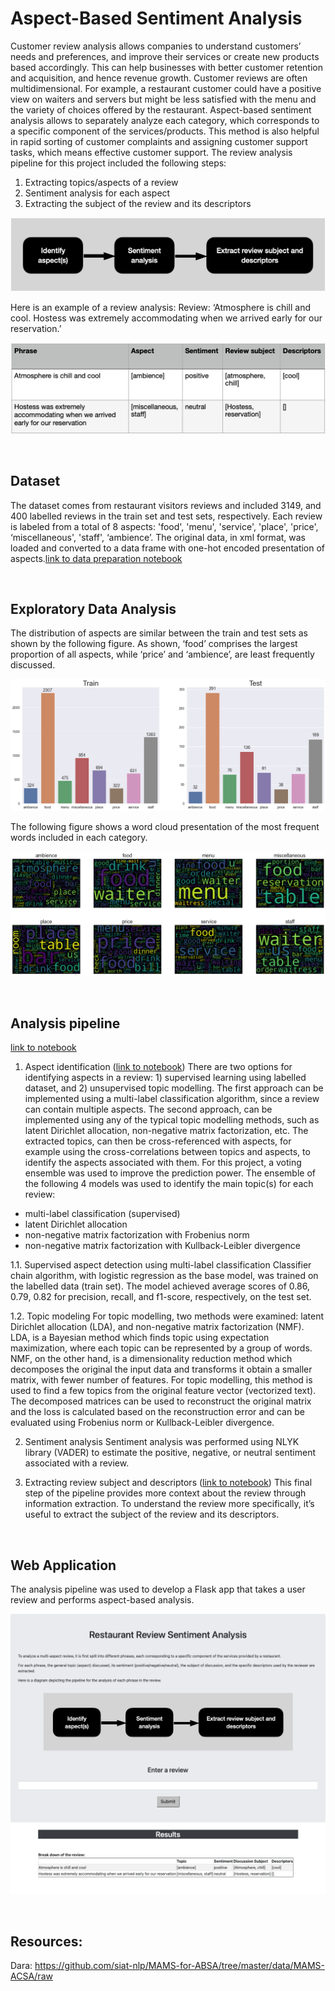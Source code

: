 # Aspect-Based Sentiment Analysis

Customer review analysis allows companies to understand customers’ needs and preferences, and improve their services or create new products based accordingly. This can help businesses with better customer retention and acquisition, and hence revenue growth.
Customer reviews are often multidimensional. For example, a restaurant customer could have a positive view on waiters and servers but might be less satisfied with the menu and the variety of choices offered by the restaurant. 
Aspect-based sentiment analysis allows to separately analyze each category, which corresponds to a specific component of the services/products. This method is also helpful in rapid sorting of customer complaints and assigning customer support tasks, which means effective customer support.
The review analysis pipeline for this project included the following steps:

1. Extracting topics/aspects of a review
2. Sentiment analysis for each aspect
3. Extracting the subject of the review and its descriptors

![figure1](/figures/fig1.png)

Here is an example of a review analysis:
Review: ‘Atmosphere is chill and cool. Hostess was extremely accommodating when we arrived early for our reservation.’

![figure2](/figures/fig2.png)

<br>

## Dataset
The dataset comes from restaurant visitors reviews and included 3149, and 400 labelled reviews in the train set and test sets, respectively. Each review is labeled from a total of 8 aspects: 'food', 'menu', 'service', 'place', 'price', ‘miscellaneous', 'staff', ‘ambience’. The original data, in xml format, was loaded and converted to a data frame with one-hot encoded presentation of aspects.[link to data preparation notebook](https://github.com/MahsaShokouhi/Aspect_Based_Sentiment_Analysis/blob/master/notebooks/data_preparation.ipynb)

<br>

## Exploratory Data Analysis
The distribution of aspects are similar between the train and test sets as shown by the following figure. As shown, ‘food’ comprises the largest proportion of all aspects, while ‘price’ and ‘ambience’, are least frequently discussed.

![figure3](/figures/fig3.png)

The following figure shows a word cloud presentation of the most frequent words included in each category.

![figure4](/figures/fig4.png)

<br>

## Analysis pipeline
[link to notebook](https://github.com/MahsaShokouhi/Aspect-Based_Sentiment_Analysis/blob/master/notebooks/pipeline.ipynb)

1. Aspect identification ([link to notebook](https://github.com/MahsaShokouhi/Aspect-Based_Sentiment_Analysis/blob/master/notebooks/aspect_modelling.ipynb))
There are two options for identifying aspects in a review: 1) supervised learning using labelled dataset, and 2) unsupervised topic modelling. The first approach can be implemented using a multi-label classification algorithm, since a review can contain multiple aspects. The second approach, can be implemented using any of the typical topic modelling methods, such as latent Dirichlet allocation, non-negative matrix factorization, etc. The extracted topics, can then be cross-referenced with aspects, for example using the cross-correlations between topics and aspects, to identify the aspects associated with them.
For this project, a voting ensemble was used to improve the prediction power. The ensemble of the following 4 models was used to identify the main topic(s) for each review:
* multi-label classification (supervised)
* latent Dirichlet allocation
* non-negative matrix factorization with Frobenius norm
* non-negative matrix factorization with Kullback-Leibler divergence

1.1. Supervised aspect detection using multi-label classification
Classifier chain algorithm, with logistic regression as the base model, was trained on the labelled data (train set). The model achieved average scores of 0.86, 0.79, 0.82 for precision, recall, and f1-score, respectively, on the test set.

1.2. Topic modeling
For topic modelling, two methods were examined: latent Dirichlet allocation (LDA), and non-negative matrix factorization (NMF). 
LDA, is a Bayesian method which finds topic using expectation maximization, where each topic can be represented by a group of words. 
NMF, on the other hand, is a dimensionality reduction method which decomposes the original the input data and transforms it obtain a smaller matrix, with fewer number of features. For topic modelling, this method is used to find a few topics from the original feature vector (vectorized text). The decomposed matrices can be used to reconstruct the original matrix and the loss is calculated based on the reconstruction error and can be evaluated using Frobenius norm or Kullback-Leibler divergence.

2. Sentiment analysis
Sentiment analysis was performed using NLYK library (VADER) to estimate the positive, negative, or neutral sentiment associated with a review.

3. Extracting review subject and descriptors ([link to notebook](https://github.com/MahsaShokouhi/Aspect-Based_Sentiment_Analysis/blob/master/notebooks/subject_descriptor_extraction.ipynb))
This final step of the pipeline provides more context about the review through information extraction. To understand the review more specifically, it’s useful to extract the subject of the review and its descriptors.

<br>

## Web Application

The analysis pipeline was used to develop a Flask app that takes a user review and performs aspect-based analysis. 

![figure5](/figures/fig5.png)

<br>

## Resources:
Dara: https://github.com/siat-nlp/MAMS-for-ABSA/tree/master/data/MAMS-ACSA/raw
